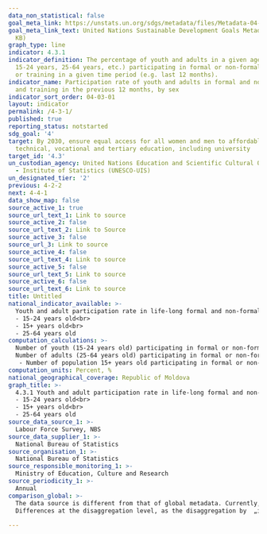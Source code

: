 ```yaml
---
data_non_statistical: false
goal_meta_link: https://unstats.un.org/sdgs/metadata/files/Metadata-04-03-01.pdf
goal_meta_link_text: United Nations Sustainable Development Goals Metadata (PDF 210
  KB)
graph_type: line
indicator: 4.3.1
indicator_definition: The percentage of youth and adults in a given age range (e.g.
  15-24 years, 25-64 years, etc.) participating in formal or non-formal education
  or training in a given time period (e.g. last 12 months).
indicator_name: Participation rate of youth and adults in formal and non-formal education
  and training in the previous 12 months, by sex
indicator_sort_order: 04-03-01
layout: indicator
permalink: /4-3-1/
published: true
reporting_status: notstarted
sdg_goal: '4'
target: By 2030, ensure equal access for all women and men to affordable and quality
  technical, vocational and tertiary education, including university
target_id: '4.3'
un_custodian_agency: United Nations Education and Scientific Cultural Organisation
  - Institute of Statistics (UNESCO-UIS)
un_designated_tier: '2'
previous: 4-2-2
next: 4-4-1
data_show_map: false
source_active_1: true
source_url_text_1: Link to source
source_active_2: false
source_url_text_2: Link to Source
source_active_3: false
source_url_3: Link to source
source_active_4: false
source_url_text_4: Link to source
source_active_5: false
source_url_text_5: Link to source
source_active_6: false
source_url_text_6: Link to source
title: Untitled
national_indicator_available: >-
  Youth and adult participation rate in life-long formal and non-formal education, by sex (over the past 4 weeks):<br> 
  - 15-24 years old<br> 
  - 15+ years old<br> 
  - 25-64 years old
computation_calculations: >-
  Number of youth (15-24 years old) participating in formal or non-formal education or training out of the total population of the same age group.<br> 
  Number of adults (25-64 years old) participating in formal or non-formal education or training out of the total population of the same age group (over the past 4 weeks).<br> 
   - Number of population 15+ years old participating in formal or non-formal education or training out of the total population of the same age group (over the past 4 weeks).
computation_units: Percent, %
national_geographical_coverage: Republic of Moldova
graph_title: >-
  4.3.1 Youth and adult participation rate in life-long formal and non-formal education, by sex (over the past 4 weeks):<br> 
  - 15-24 years old<br> 
  - 15+ years old<br> 
  - 25-64 years old
source_data_source_1: >-
  Labour Force Survey, NBS 
source_data_supplier_1: >-
  National Bureau of Statistics
source_organisation_1: >-
  National Bureau of Statistics
source_responsible_monitoring_1: >-
  Ministry of Education, Culture and Research
source_periodicity_1: >-
  Annual
comparison_global: >-
  The data source is different from that of global metadata. Currently, it is estimated based on the LFS data. The period of reference: last 4 weeks in the LFS.<br> 
  Differences at the disaggregation level, as the disaggregation by  „incomes” is missing, as it is not covered in the LFS <br> 
  
---
```

